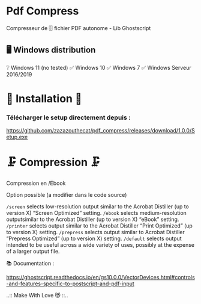 # Pdf Compress
Compresseur de  🗄️ fichier PDF autonome - Lib Ghostscript

## 🖥️ Windows distribution 
❔ Windows 11 (no tested) ✅ Windows 10  ✅ Windows 7   ✅ Windows Serveur 2016/2019


# 🏁 Installation 🏁
### Télécharger le setup directement depuis :
https://github.com/zazazouthecat/pdf_compress/releases/download/1.0.0/Setup.exe


# 🗜️ Compression 🗜️
Compression en /Ebook

Option possible (a modifier dans le code source)

`/screen` selects low-resolution output similar to the Acrobat Distiller (up to version X) “Screen Optimized” setting.
`/ebook` selects medium-resolution outputsimilar to the Acrobat Distiller (up to version X) “eBook” setting.
`/printer` selects output similar to the Acrobat Distiller “Print Optimized” (up to version X) setting.
`/prepress` selects output similar to Acrobat Distiller “Prepress Optimized” (up to version X) setting.
`/default` selects output intended to be useful across a wide variety of uses, possibly at the expense of a larger output file.

📚 Documentation : 

https://ghostscript.readthedocs.io/en/gs10.0.0/VectorDevices.html#controls-and-features-specific-to-postscript-and-pdf-input

..:: Make With Love 😻 ::..

